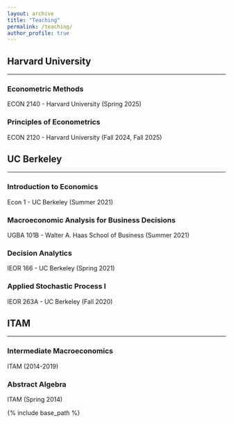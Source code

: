 ```yaml
---
layout: archive
title: "Teaching"
permalink: /teaching/
author_profile: true
---
```


## Harvard University
---

### Econometric Methods
ECON 2140 - Harvard University (Spring 2025)

### Principles of Econometrics
ECON 2120 - Harvard University (Fall 2024, Fall 2025)

## UC Berkeley
---

### Introduction to Economics
Econ 1 - UC Berkeley (Summer 2021)

### Macroeconomic Analysis for Business Decisions
UGBA 101B - Walter A. Haas School of Business (Summer 2021)

### Decision Analytics
IEOR 166 - UC Berkeley (Spring 2021)

### Applied Stochastic Process I
IEOR 263A - UC Berkeley (Fall 2020)

## ITAM
---

### Intermediate Macroeconomics
ITAM (2014-2019)

### Abstract Algebra
ITAM (Spring 2014)

{% include base_path %}

